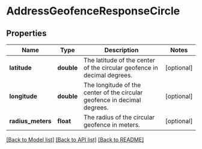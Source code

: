 # AddressGeofenceResponseCircle

## Properties
Name | Type | Description | Notes
------------ | ------------- | ------------- | -------------
**latitude** | **double** | The latitude of the center of the circular geofence in decimal degrees. | [optional] 
**longitude** | **double** | The longitude of the center of the circular geofence in decimal degrees. | [optional] 
**radius_meters** | **float** | The radius of the circular geofence in meters. | [optional] 

[[Back to Model list]](../../README.md#documentation-for-models) [[Back to API list]](../../README.md#documentation-for-api-endpoints) [[Back to README]](../../README.md)

